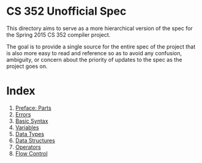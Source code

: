 # CS 352 Unofficial Spec

This directory aims to serve as a more hierarchical version of the spec for the Spring 2015 CS 352 compiler project.

The goal is to provide a single source for the entire spec of the project that is also more easy to read and reference so as to avoid any confusion, ambiguity, or concern about the priority of updates to the spec as the project goes on.


# Index

  1. [Preface: Parts](parts/index.md)
  2. [Errors](errors/index.md)
  3. [Basic Syntax](basic_syntax/index.md)
  4. [Variables](variables/index.md)
  5. [Data Types](data_types/index.md)
  6. [Data Structures](data_structures/index.md)
  7. [Operators](operators/index.md)
  8. [Flow Control](flow_control/index.md)
